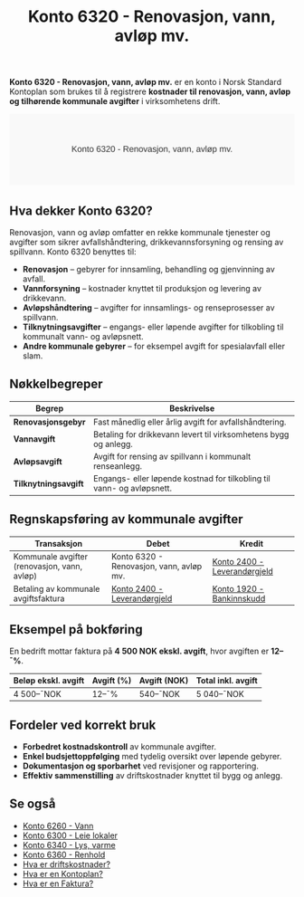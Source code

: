 ﻿---
title: "Konto 6320 - Renovasjon, vann, avløp mv."
seoTitle: "Konto 6320 | Renovasjon, vann og avløp | Kontoplan"
description: "Konto 6320 i kontoplanen brukes til å bokføre kommunale kostnader som renovasjon, vann, avløp mv. Lær om regelverk, typiske føringer og eksempler."
summary: "Kort guide til konto 6320: renovasjon, vann og avløp – når og hvordan bokføres."
---

**Konto 6320 - Renovasjon, vann, avløp mv.** er en konto i Norsk Standard Kontoplan som brukes til å registrere **kostnader til renovasjon, vann, avløp og tilhørende kommunale avgifter** i virksomhetens drift.

![Illustrasjon av konto 6320 Renovasjon, vann, avløp mv.](6320-renovasjon-vann-avlop-mv-image.svg)

## Hva dekker Konto 6320?

Renovasjon, vann og avløp omfatter en rekke kommunale tjenester og avgifter som sikrer avfallshåndtering, drikkevannsforsyning og rensing av spillvann. Konto 6320 benyttes til:

* **Renovasjon** – gebyrer for innsamling, behandling og gjenvinning av avfall.
* **Vannforsyning** – kostnader knyttet til produksjon og levering av drikkevann.
* **Avløpshåndtering** – avgifter for innsamlings- og renseprosesser av spillvann.
* **Tilknytningsavgifter** – engangs- eller løpende avgifter for tilkobling til kommunalt vann- og avløpsnett.
* **Andre kommunale gebyrer** – for eksempel avgift for spesialavfall eller slam.

## Nøkkelbegreper

| Begrep                 | Beskrivelse                                                               |
|------------------------|---------------------------------------------------------------------------|
| **Renovasjonsgebyr**   | Fast månedlig eller årlig avgift for avfallshåndtering.                  |
| **Vannavgift**         | Betaling for drikkevann levert til virksomhetens bygg og anlegg.         |
| **Avløpsavgift**       | Avgift for rensing av spillvann i kommunalt renseanlegg.                 |
| **Tilknytningsavgift** | Engangs- eller løpende kostnad for tilkobling til vann- og avløpsnett.    |

## Regnskapsføring av kommunale avgifter

| Transaksjon                                   | Debet                                    | Kredit                                                                            |
|-----------------------------------------------|------------------------------------------|-----------------------------------------------------------------------------------|
| Kommunale avgifter (renovasjon, vann, avløp)  | Konto 6320 - Renovasjon, vann, avløp mv. | [Konto 2400 - Leverandørgjeld](/blogs/kontoplan/2400-leverandorgjeld "Konto 2400 - Leverandørgjeld") |
| Betaling av kommunale avgiftsfaktura         | [Konto 2400 - Leverandørgjeld](/blogs/kontoplan/2400-leverandorgjeld "Konto 2400 - Leverandørgjeld")   | [Konto 1920 - Bankinnskudd](/blogs/kontoplan/1920-bankinnskudd "Konto 1920 - Bankinnskudd")        |

## Eksempel på bokføring

En bedrift mottar faktura på **4 500 NOK ekskl. avgift**, hvor avgiften er **12–¯%**.

| Beløp ekskl. avgift | Avgift (%) | Avgift (NOK) | Total inkl. avgift |
|---------------------|------------|--------------|--------------------|
| 4 500–¯NOK           | 12–¯%       | 540–¯NOK      | 5 040–¯NOK          |

## Fordeler ved korrekt bruk

* **Forbedret kostnadskontroll** av kommunale avgifter.
* **Enkel budsjettoppfølging** med tydelig oversikt over løpende gebyrer.
* **Dokumentasjon og sporbarhet** ved revisjoner og rapportering.
* **Effektiv sammenstilling** av driftskostnader knyttet til bygg og anlegg.

## Se også

* [Konto 6260 - Vann](/blogs/kontoplan/6260-vann "Konto 6260 - Vann")
* [Konto 6300 - Leie lokaler](/blogs/kontoplan/6300-leie-lokaler "Konto 6300 - Leie lokaler")
* [Konto 6340 - Lys, varme](/blogs/kontoplan/6340-lys-varme "Konto 6340 - Lys, varme")
* [Konto 6360 - Renhold](/blogs/kontoplan/6360-renhold "Konto 6360 - Renhold")
* [Hva er driftskostnader?](/blogs/regnskap/hva-er-driftskostnader "Hva er driftskostnader?")
* [Hva er en Kontoplan?](/blogs/regnskap/hva-er-kontoplan "Hva er en Kontoplan? Komplett Guide til Kontoplaner i Norsk Regnskap")
* [Hva er en Faktura?](/blogs/regnskap/hva-er-en-faktura "Hva er en Faktura? En Guide til Norske Fakturakrav")






